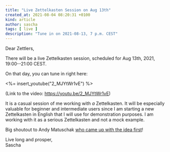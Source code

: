 ```yaml
---
title: "Live Zettelkasten Session on Aug 13th"
created_at: 2021-08-04 08:20:31 +0100
kind: article
author: sascha
tags: [ live ]
description: "Tune in on 2021-08-13, 7 p.m. CEST"
---
```

Dear Zettlers,

There will be a live Zettelkasten session, scheduled for Aug 13th, 2021, 19:00--21:00 CEST.

On that day, you can tune in right here:

<%= insert_youtube("2_MJYtWr1vE") %>

(Link to the video: <https://youtu.be/2_MJYtWr1vE>)

It is a casual session of me working with *a* Zettelkasten. It will be especially valuable for beginner and intermediate users since I am starting a new Zettelkasten in English that I will use for demonstration purposes. I am working with it as a serious Zettelkasten and not a mock example.

Big shoutout to Andy Matuschak [who came up with the idea first](
https://www.youtube.com/watch?v=DGcs4tyey18)!

Live long and prosper,<br>
Sascha
